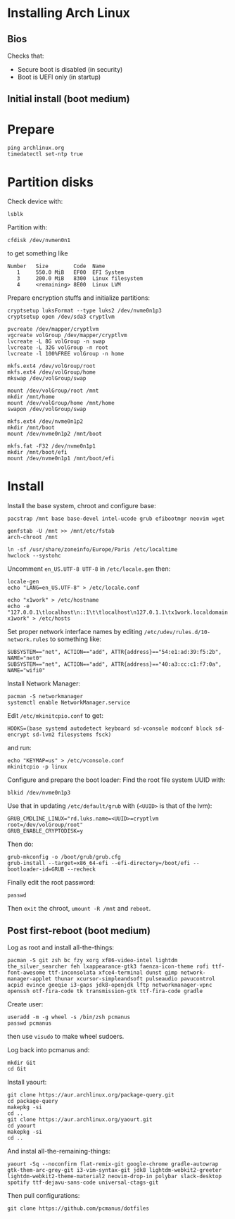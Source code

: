 Installing Arch Linux
=====================

Bios
----

Checks that:
- Secure boot is disabled (in security)
- Boot is UEFI only (in startup)


Initial install (boot medium)
-----------------------------

# Prepare

```
ping archlinux.org
timedatectl set-ntp true
```

# Partition disks

Check device with:
```
lsblk
```

Partition with:
```
cfdisk /dev/nvmen0n1
```
to get something like
```
Number   Size        Code  Name
   1     550.0 MiB   EF00  EFI System
   3     200.0 MiB   8300  Linux filesystem
   4     <remaining> 8E00  Linux LVM
```
Prepare encryption stuffs and initialize partitions:
```
cryptsetup luksFormat --type luks2 /dev/nvme0n1p3
cryptsetup open /dev/sda3 cryptlvm

pvcreate /dev/mapper/cryptlvm
vgcreate volGroup /dev/mapper/cryptlvm
lvcreate -L 8G volGroup -n swap
lvcreate -L 32G volGroup -n root
lvcreate -l 100%FREE volGroup -n home

mkfs.ext4 /dev/volGroup/root
mkfs.ext4 /dev/volGroup/home
mkswap /dev/volGroup/swap

mount /dev/volGroup/root /mnt
mkdir /mnt/home
mount /dev/volGroup/home /mnt/home
swapon /dev/volGroup/swap

mkfs.ext4 /dev/nvme0n1p2
mkdir /mnt/boot
mount /dev/nvme0n1p2 /mnt/boot

mkfs.fat -F32 /dev/nvme0n1p1
mkdir /mnt/boot/efi
mount /dev/nvme0n1p1 /mnt/boot/efi
```

# Install

Install the base system, chroot and configure base:
```
pacstrap /mnt base base-devel intel-ucode grub efibootmgr neovim wget

genfstab -U /mnt >> /mnt/etc/fstab
arch-chroot /mnt

ln -sf /usr/share/zoneinfo/Europe/Paris /etc/localtime
hwclock --systohc
```
Uncomment `en_US.UTF-8 UTF-8` in `/etc/locale.gen` then:
```
locale-gen
echo "LANG=en_US.UTF-8" > /etc/locale.conf

echo "x1work" > /etc/hostname
echo -e "127.0.0.1\tlocalhost\n::1\t\tlocalhost\n127.0.1.1\tx1work.localdomain x1work" > /etc/hosts
```
Set proper network interface names by editing `/etc/udev/rules.d/10-network.rules` to something like:
```
SUBSYSTEM=="net", ACTION=="add", ATTR{address}=="54:e1:ad:39:f5:2b", NAME="net0"
SUBSYSTEM=="net", ACTION=="add", ATTR{address}=="40:a3:cc:c1:f7:0a", NAME="wifi0"
```
Install Network Manager:
```
pacman -S networkmanager
systemctl enable NetworkManager.service
```

Edit `/etc/mkinitcpio.conf` to get:
```
HOOKS=(base systemd autodetect keyboard sd-vconsole modconf block sd-encrypt sd-lvm2 filesystems fsck)
```
and run:
```
echo "KEYMAP=us" > /etc/vconsole.conf
mkinitcpio -p linux
```

Configure and prepare the boot loader:
Find the root file system UUID with:
```
blkid /dev/nvme0n1p3
```
Use that in updating `/etc/default/grub` with (`<UUID>` is that of the lvm):
```
GRUB_CMDLINE_LINUX="rd.luks.name=<UUID>=cryptlvm root=/dev/volGroup/root"
GRUB_ENABLE_CRYPTODISK=y
```
Then do:
```
grub-mkconfig -o /boot/grub/grub.cfg
grub-install --target=x86_64-efi --efi-directory=/boot/efi --bootloader-id=GRUB --recheck
```

Finally edit the root password:
```
passwd
```
Then `exit` the chroot, `umount -R /mnt` and `reboot`.



Post first-reboot (boot medium)
-----------------------------

Log as root and install all-the-things:
```
pacman -S git zsh bc fzy xorg xf86-video-intel lightdm the_silver_searcher feh lxappearance-gtk3 faenza-icon-theme rofi ttf-font-awesome ttf-inconsolata xfce4-terminal dunst gimp network-manager-applet thunar xcursor-simpleandsoft pulseaudio pavucontrol acpid evince geeqie i3-gaps jdk8-openjdk lftp networkmanager-vpnc openssh otf-fira-code tk transmission-gtk ttf-fira-code gradle
```

Create user:
```
useradd -m -g wheel -s /bin/zsh pcmanus
passwd pcmanus
```
then use `visudo` to make wheel sudoers.

Log back into pcmanus and:
```
mkdir Git
cd Git
```

Install yaourt:
```
git clone https://aur.archlinux.org/package-query.git
cd package-query
makepkg -si
cd ..
git clone https://aur.archlinux.org/yaourt.git
cd yaourt
makepkg -si
cd ..
```

And instal all-the-remaining-things:
```
yaourt -Sq --noconfirm flat-remix-git google-chrome gradle-autowrap gtk-them-arc-grey-git i3-vim-syntax-git jdk8 lightdm-webkit2-greeter lightdm-webkit2-theme-material2 neovim-drop-in polybar slack-desktop spotify ttf-dejavu-sans-code universal-ctags-git

```

Then pull configurations:
```
git clone https://github.com/pcmanus/dotfiles
```

